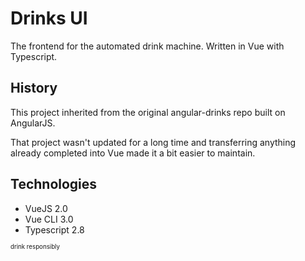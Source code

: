 # Drinks UI
The frontend for the automated drink machine. Written in Vue with Typescript.

## History
This project inherited from the original angular-drinks repo built on AngularJS.

That project wasn't updated for a long time and transferring anything already completed into Vue made it a bit easier to maintain.

## Technologies
- VueJS 2.0
- Vue CLI 3.0
- Typescript 2.8

<sub><sup>drink responsibly</sup></sub>
